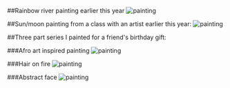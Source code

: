 ##Rainbow river painting earlier this year
![painting](IMG_0030.heic)

##Sun/moon painting from a class with an artist earlier this year:
![painting](IMG_0231.JPG)

##Three part series I painted for a friend's birthday gift:

###Afro art inspired painting
![painting](IMG_3321.JPG)

###Hair on fire
![painting](IMG_3320.JPG)

###Abstract face
![painting](IMG_3319.JPG)